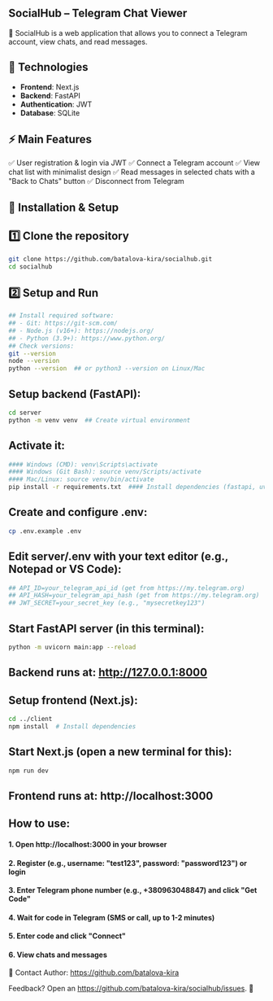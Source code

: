 ## SocialHub – Telegram Chat Viewer

📌 SocialHub is a web application that allows you to connect a Telegram account, view chats, and read messages.

## 🚀 Technologies

-   **Frontend**: Next.js
-   **Backend**: FastAPI
-   **Authentication**: JWT
-   **Database**: SQLite

## ⚡ Main Features

✅ User registration & login via JWT
✅ Connect a Telegram account
✅ View chat list with minimalist design
✅ Read messages in selected chats with a "Back to Chats" button
✅ Disconnect from Telegram

## 🔧 Installation & Setup

## 1️⃣ Clone the repository

```bash
git clone https://github.com/batalova-kira/socialhub.git
cd socialhub
```

## 2️⃣ Setup and Run

```bash
## Install required software:
## - Git: https://git-scm.com/
## - Node.js (v16+): https://nodejs.org/
## - Python (3.9+): https://www.python.org/
## Check versions:
git --version
node --version
python --version  ## or python3 --version on Linux/Mac
```

## Setup backend (FastAPI):

```bash
cd server
python -m venv venv  ## Create virtual environment
```

## Activate it:

```bash
#### Windows (CMD): venv\Scripts\activate
#### Windows (Git Bash): source venv/Scripts/activate
#### Mac/Linux: source venv/bin/activate
pip install -r requirements.txt  #### Install dependencies (fastapi, uvicorn, sqlalchemy, aiosqlite, telethon, python-jose[cryptography], passlib[bcrypt], python-dotenv)
```

## Create and configure .env:

```bash
cp .env.example .env
```

## Edit server/.env with your text editor (e.g., Notepad or VS Code):

```bash
## API_ID=your_telegram_api_id (get from https://my.telegram.org)
## API_HASH=your_telegram_api_hash (get from https://my.telegram.org)
## JWT_SECRET=your_secret_key (e.g., "mysecretkey123")
```

## Start FastAPI server (in this terminal):

```bash
python -m uvicorn main:app --reload
```

## Backend runs at: http://127.0.0.1:8000

## Setup frontend (Next.js):

```bash
cd ../client
npm install  # Install dependencies
```

## Start Next.js (open a new terminal for this):

```bash
npm run dev
```

## Frontend runs at: http://localhost:3000

## How to use:

#### 1. Open http://localhost:3000 in your browser

#### 2. Register (e.g., username: "test123", password: "password123") or login

#### 3. Enter Telegram phone number (e.g., +380963048847) and click "Get Code"

#### 4. Wait for code in Telegram (SMS or call, up to 1-2 minutes)

#### 5. Enter code and click "Connect"

#### 6. View chats and messages

🤝 Contact
Author: https://github.com/batalova-kira

Feedback? Open an https://github.com/batalova-kira/socialhub/issues. 🚀

```

```
